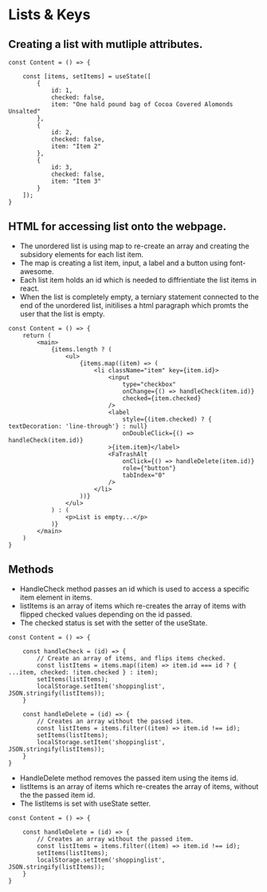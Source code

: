 # Lists & Keys

## Creating a list with mutliple attributes.
```JSX
const Content = () => {
    
    const [items, setItems] = useState([
        {
            id: 1,
            checked: false,
            item: "One hald pound bag of Cocoa Covered Alomonds Unsalted"
        },
        {
            id: 2,
            checked: false,
            item: "Item 2"
        },
        {
            id: 3,
            checked: false,
            item: "Item 3"
        }
    ]);
}
```
## HTML for accessing list onto the webpage.
 - The unordered list is using map to re-create an array and creating the subsidory elements for each list item.
 - The map is creating a list item, input, a label and a button using font-awesome.
 - Each list item holds an id which is needed to diffrientiate the list items in react.
 - When the list is completely empty, a terniary statement connected to the end of the unordered list, initilises a html paragraph which promts the user that the list is empty.
```JSX
const Content = () => {
    return (
        <main>
            {items.length ? (
                <ul>
                    {items.map((item) => (
                        <li className="item" key={item.id}>
                            <input 
                                type="checkbox" 
                                onChange={() => handleCheck(item.id)} 
                                checked={item.checked}
                            />
                            <label
                                style={(item.checked) ? { textDecoration: 'line-through'} : null} 
                                onDoubleClick={() => handleCheck(item.id)}
                            >{item.item}</label>
                            <FaTrashAlt 
                                onClick={() => handleDelete(item.id)}
                                role={"button"} 
                                tabIndex="0" 
                            />
                        </li>
                    ))}
                </ul>
            ) : (
                <p>List is empty...</p>
            )}
        </main>
    )
}
```
## Methods
 - HandleCheck method passes an id which is used to access a specific item element in items.
 - listItems is an array of items which re-creates the array of items with flipped checked values depending on the id passed.
 - The checked status is set with the setter of the useState.
```JSX
const Content = () => {

    const handleCheck = (id) => {
        // Create an array of items, and flips items checked.
        const listItems = items.map((item) => item.id === id ? { ...item, checked: !item.checked } : item);
        setItems(listItems);
        localStorage.setItem('shoppinglist', JSON.stringify(listItems));
    }

    const handleDelete = (id) => {
        // Creates an array without the passed item.
        const listItems = items.filter((item) => item.id !== id);
        setItems(listItems);
        localStorage.setItem('shoppinglist', JSON.stringify(listItems));
    }
}
```
 - HandleDelete method removes the passed item using the items id.
 - listItems is an array of items which re-creates the array of items, without the the passed item id.
 - The listItems is set with useState setter.
```JSX
const Content = () => {

    const handleDelete = (id) => {
        // Creates an array without the passed item.
        const listItems = items.filter((item) => item.id !== id);
        setItems(listItems);
        localStorage.setItem('shoppinglist', JSON.stringify(listItems));
    }
}
```
